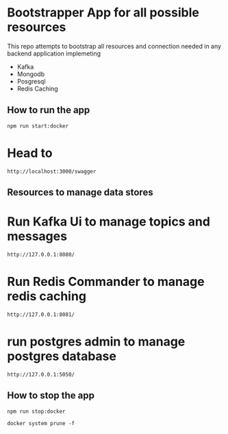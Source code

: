 # Bootstrapper App for all possible resources 

This repo attempts to bootstrap all resources and connection needed in any backend application implemeting

- Kafka
- Mongodb
- Posgresql
- Redis Caching 

## How to run the app
```
npm run start:docker
```
# Head to 

```
http://localhost:3000/swagger
```
## Resources to manage data stores

# Run Kafka Ui to manage topics and messages

```
http://127.0.0.1:8080/
```
# Run Redis Commander to manage redis caching

```
http://127.0.0.1:8081/
```

# run postgres admin to manage postgres database

```
http://127.0.0.1:5050/
```

## How to stop the app
```
npm run stop:docker
```

```
docker system prune -f
```
